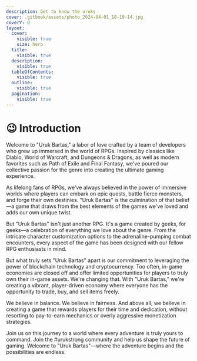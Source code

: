 ```yaml
---
description: Get to know the uruks
cover: .gitbook/assets/photo_2024-04-01_18-19-14.jpg
coverY: 0
layout:
  cover:
    visible: true
    size: hero
  title:
    visible: true
  description:
    visible: true
  tableOfContents:
    visible: true
  outline:
    visible: true
  pagination:
    visible: true
---
```


# 😉 Introduction

Welcome to "Uruk Bartas," a labor of love crafted by a team of developers who grew up immersed in the world of RPGs. Inspired by classics like Diablo, World of Warcraft, and Dungeons & Dragons, as well as modern favorites such as Path of Exile and Final Fantasy, we've poured our collective passion for the genre into creating the ultimate gaming experience.

As lifelong fans of RPGs, we've always believed in the power of immersive worlds where players can embark on epic quests, battle fierce monsters, and forge their own destinies. "Uruk Bartas" is the culmination of that belief—a game that draws from the best elements of the games we've loved and adds our own unique twist.

But "Uruk Bartas" isn't just another RPG. It's a game created by geeks, for geeks—a celebration of everything we love about the genre. From the intricate character customization options to the adrenaline-pumping combat encounters, every aspect of the game has been designed with our fellow RPG enthusiasts in mind.

But what truly sets "Uruk Bartas" apart is our commitment to leveraging the power of blockchain technology and cryptocurrency. Too often, in-game economies are closed off and offer limited opportunities for players to truly own their in-game assets. We're changing that. With "Uruk Bartas," we're creating a vibrant, player-driven economy where everyone has the opportunity to trade, buy, and sell items freely.

We believe in balance. We believe in fairness. And above all, we believe in creating a game that rewards players for their time and dedication, without resorting to pay-to-earn mechanics or overly aggressive monetization strategies.

Join us on this journey to a world where every adventure is truly yours to command. Join the #urukstrong community and help us shape the future of gaming. Welcome to "Uruk Bartas"—where the adventure begins and the possibilities are endless.
